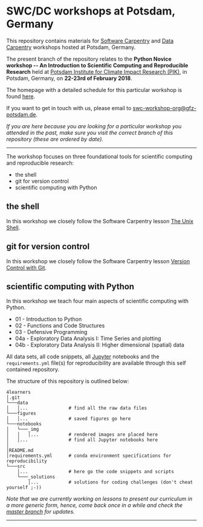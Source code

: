 # SWC/DC workshops at Potsdam, Germany

This repository contains materials for [Software Carpentry](https://software-carpentry.org/) and [Data Carpentry](http://www.datacarpentry.org/) workshops hosted at Potsdam, Germany.

The present branch of the repository relates to the **Python Novice workshop -- An Introduction to Scientific Computing and Reproducible Research** held at [Potsdam Institute for Climate Impact Research (PIK)](https://www.pik-potsdam.de/), in Potsdam, Germany, on **22-23rd of February 2018**. 

The homepage with a detailed schedule for this particular workshop is found [here](https://swc-bb.github.io/2018-02-22-Potsdam-Berlin/).

If you want to get in touch with us, please email to swc-workshop-org@gfz-potsdam.de. 

_If you are here because you are looking for a particular workshop you attended in the past, make sure you visit the correct branch of this repository (these are ordered by date)._


***
 
The workshop focuses on three foundational tools for scientific computing and reproducible research:   
* the shell   
* git for version control   
* scientific computing with Python    
 

## the shell

In this workshop we closely follow the Software Carpentry lesson [The Unix Shell](https://swcarpentry.github.io/shell-novice/). 

## git for version control

In this workshop we closely follow the Software Carpentry lesson [Version Control with Git](https://swcarpentry.github.io/git-novice/). 


## scientific computing with Python    

In this workshop we teach four main aspects of scientific computing with Python. 

* 01 - Introduction to Python   
* 02 - Functions and Code Structures   
* 03 - Defensive Programming   
* 04a - Exploratory Data Analysis I: Time Series and plotting   
* 04b - Exploratory Data Analysis II: Higher dimensional (spatial) data   

All data sets, all code snippets, all [Jupyter](http://jupyter.org/) notebooks and the `requirements.yml` file(s) for reproducibility are available through this self contained repository. 

The structure of this repository is outlined below:

    4learners                   
    │.git
    └───data
    │   │...               # find all the raw data files 
    └───figures
    │   │...               # saved figures go here
    └───notebooks
    │   └───_img
    │   │   │...           # rendered images are placed here
    │   │...               # find all Jupyter notebooks here
    │      
    │README.md
    │requirements.yml      # conda environment specifications for reproducibility 
    └───src 
        │...               # here go the code snippets and scripts
        └───_solutions
            │...           # solutions for coding challenges (don't cheat yourself ;-))
            

_Note that we are currently working on lessons to present our curriculum in a more generic form, hence, come back once in a while and check the [master branch](https://github.com/swc-bb/4learners) for updates._
 
 
 ***